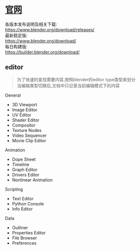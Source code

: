 # [官网](http://www.blender.org)
各版本发布说明及相关下载:  
    https://www.blender.org/download/releases/  
最新稳定版:  
    https://www.blender.org/download/  
每日构建版:  
    https://builder.blender.org/download/  

 
## editor
>为了快速的查找需要内容,按照blender的editor type类型来划分  
>当编辑类型切换后,文档中只记录当前编辑模式下的内容

General

- 3D Viewport
- Image Editor
- UV Editor
- Shader Editor
- Compositor
- Texture Nodes
- Video Sequencer
- Movie Clip Editor

Animation
- Dope Sheet
- Timeline
- Graph Editor
- Drivers Editor
- Nonlinear Animation

Scripting
- Text Editor
- Python Console
- Info Editor

Data
- Outliner
- Properties Editor
- File Browser
- Preferences
